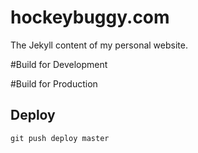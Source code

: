 hockeybuggy.com
===============

The Jekyll content of my personal website.

#Build for Development

#Build for Production

## Deploy

    git push deploy master
